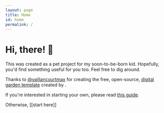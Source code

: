 ```yaml
---
layout: page
title: Home
id: home
permalink: /
---
```


# Hi, there! 👋

This was created as a pet project for my soon-to-be-born kid. Hopefully, you'd find something useful for you too.  Feel free to dig around.

Thanks to [@vaillancourtmax](https://twitter.com/vaillancourtmax)  for creating the free, open-source, [digital garden template](https://github.com/maximevaillancourt/digital-garden-jekyll-template) created by .

If you're interested in starting your own, please read [this guide](https://maximevaillancourt.com/blog/setting-up-your-own-digital-garden-with-jekyll).

Otherwise, [[start here]]